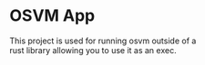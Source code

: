 # OSVM App
This project is used for running osvm outside of a \
rust library allowing you to use it as an exec.